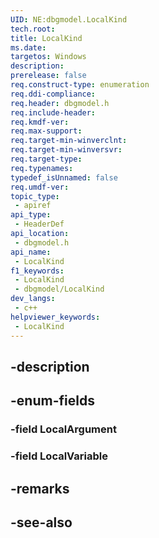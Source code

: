```yaml
---
UID: NE:dbgmodel.LocalKind
tech.root: 
title: LocalKind
ms.date: 
targetos: Windows
description: 
prerelease: false
req.construct-type: enumeration
req.ddi-compliance: 
req.header: dbgmodel.h
req.include-header: 
req.kmdf-ver: 
req.max-support: 
req.target-min-winverclnt: 
req.target-min-winversvr: 
req.target-type: 
req.typenames: 
typedef_isUnnamed: false
req.umdf-ver: 
topic_type:
 - apiref
api_type:
 - HeaderDef
api_location:
 - dbgmodel.h
api_name:
 - LocalKind
f1_keywords:
 - LocalKind
 - dbgmodel/LocalKind
dev_langs:
 - c++
helpviewer_keywords:
 - LocalKind
---
```


## -description

## -enum-fields

### -field LocalArgument

### -field LocalVariable

## -remarks

## -see-also

